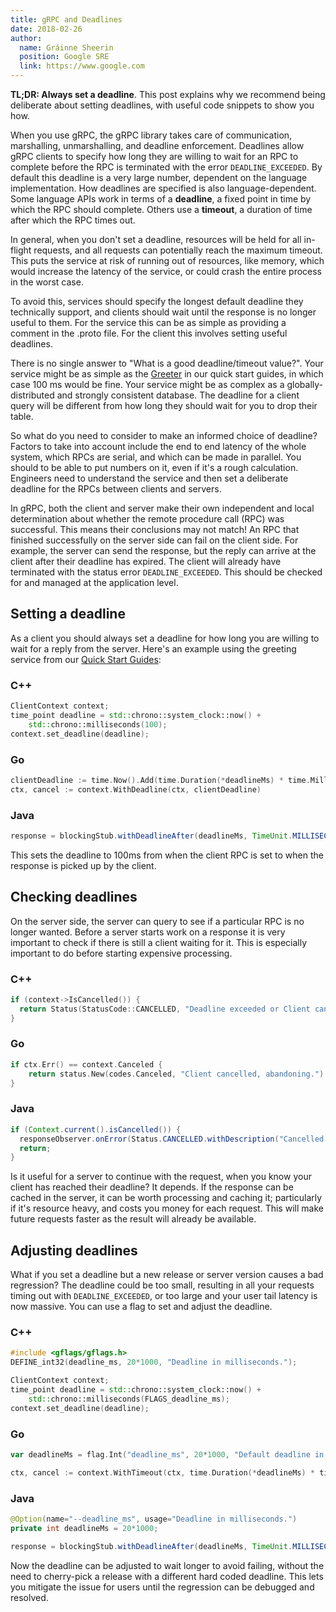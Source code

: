 ```yaml
---
title: gRPC and Deadlines
date: 2018-02-26
author:
  name: Gráinne Sheerin
  position: Google SRE
  link: https://www.google.com
---
```


**TL;DR: Always set a deadline**. This post explains why we recommend being deliberate about setting deadlines, with useful code snippets to show you how.

<!--more-->

When you use gRPC, the gRPC library takes care of communication, marshalling, unmarshalling, and deadline enforcement. Deadlines allow gRPC clients to specify how long they are willing to wait for an RPC to complete before the RPC is terminated with the error `DEADLINE_EXCEEDED`. By default this deadline is a very large number, dependent on the language implementation. How deadlines are specified is also language-dependent. Some language APIs work in terms of a **deadline**, a fixed point in time by which the RPC should complete. Others use a **timeout**, a duration of time after which the RPC times out.

In general, when you don't set a deadline, resources will be held for all in-flight requests, and all requests can potentially reach the maximum timeout. This puts the service at risk of running out of resources, like memory, which would increase the latency of the service, or could crash the entire process in the worst case.

To avoid this, services should specify the longest default deadline they technically support, and clients should wait until the response is no longer useful to them. For the service this can be as simple as providing a comment in the .proto file. For the client this involves setting useful deadlines.

There is no single answer to "What is a good deadline/timeout value?". Your service might be as simple as the [Greeter](https://github.com/grpc/grpc/blob/master/examples/protos/helloworld.proto) in our quick start guides, in which case 100 ms would be fine. Your service might be as complex as a globally-distributed and strongly consistent database. The deadline for a client query will be different from how long they should wait for you to drop their table.

So what do you need to consider to make an informed choice of deadline? Factors to take into account include the end to end latency of the whole system, which RPCs are serial, and which can be made in parallel. You should to be able to put numbers on it, even if it's a rough calculation. Engineers need to understand the service and then set a deliberate deadline for the RPCs between clients and servers.

In gRPC, both the client and server make their own independent and local determination about whether the remote procedure call (RPC) was successful. This means their conclusions may not match! An RPC that finished successfully on the server side can fail on the client side. For example, the server can send the response, but the reply can arrive at the client after their deadline has expired. The client will already have terminated with the status error `DEADLINE_EXCEEDED`. This should be checked for and managed at the application level.

## Setting a deadline

As a client you should always set a deadline for how long you are willing to wait for a reply from the server. Here's an example using the greeting service from our [Quick Start Guides](/docs/quickstart/):

### C++


```cpp
ClientContext context;
time_point deadline = std::chrono::system_clock::now() + 
    std::chrono::milliseconds(100);
context.set_deadline(deadline);
```


### Go


```go
clientDeadline := time.Now().Add(time.Duration(*deadlineMs) * time.Millisecond)
ctx, cancel := context.WithDeadline(ctx, clientDeadline)
```


### Java


```java
response = blockingStub.withDeadlineAfter(deadlineMs, TimeUnit.MILLISECONDS).sayHello(request);
```


This sets the deadline to 100ms from when the client RPC is set to when the response is picked up by the client. 


## Checking deadlines

On the server side, the server can query to see if a particular RPC is no longer wanted. Before a server starts work on a response it is very important to check if there is still a client waiting for it. This is especially important to do before starting expensive processing.

### C++


```cpp
if (context->IsCancelled()) {
  return Status(StatusCode::CANCELLED, "Deadline exceeded or Client cancelled, abandoning.");
}
```


### Go


```go
if ctx.Err() == context.Canceled {
	return status.New(codes.Canceled, "Client cancelled, abandoning.")
}
```


### Java


```java
if (Context.current().isCancelled()) {
  responseObserver.onError(Status.CANCELLED.withDescription("Cancelled by client").asRuntimeException());
  return;
}
```


Is it useful for a server to continue with the request, when you know your client has reached their deadline? It depends. If the response can be cached in the server, it can be worth processing and caching it; particularly if it's resource heavy, and costs you money for each request. This will make future requests faster as the result will already be available.


## Adjusting deadlines

What if you set a deadline but a new release or server version causes a bad regression? The deadline could be too small, resulting in all your requests timing out with `DEADLINE_EXCEEDED`, or too large and your user tail latency is now massive. You can use a flag to set and adjust the deadline.

### C++


```cpp
#include <gflags/gflags.h>
DEFINE_int32(deadline_ms, 20*1000, "Deadline in milliseconds.");

ClientContext context;
time_point deadline = std::chrono::system_clock::now() + 
    std::chrono::milliseconds(FLAGS_deadline_ms);
context.set_deadline(deadline);
```


### Go


```go
var deadlineMs = flag.Int("deadline_ms", 20*1000, "Default deadline in milliseconds.")

ctx, cancel := context.WithTimeout(ctx, time.Duration(*deadlineMs) * time.Millisecond)
```


### Java


```java
@Option(name="--deadline_ms", usage="Deadline in milliseconds.")
private int deadlineMs = 20*1000;

response = blockingStub.withDeadlineAfter(deadlineMs, TimeUnit.MILLISECONDS).sayHello(request);
```


Now the deadline can be adjusted to wait longer to avoid failing, without the need to cherry-pick a release with a different hard coded deadline. This lets you mitigate the issue for users until the regression can be debugged and resolved.

